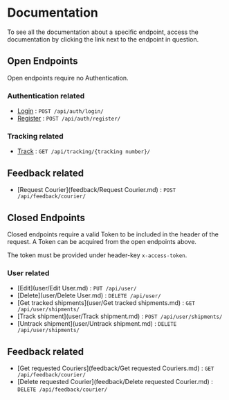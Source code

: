# Documentation

To see all the documentation about a specific endpoint, access the  documentation by clicking the link next to the endpoint in question.

## Open Endpoints

Open endpoints require no Authentication.

### Authentication related

* [Login](authentication/Login.md) : `POST /api/auth/login/`
* [Register](authentication/Register.md) : `POST /api/auth/register/`

### Tracking related

* [Track](tracking/Track.md) : `GET /api/tracking/{tracking number}/`

## Feedback related

* [Request Courier](feedback/Request Courier.md) : `POST /api/feedback/courier/`

## Closed Endpoints

Closed endpoints require a valid Token to be included in the header  of the request. A Token can be acquired from the open endpoints above.

The token must be provided under header-key `x-access-token`.

### User related

* [Edit](user/Edit User.md) : `PUT /api/user/`
* [Delete](user/Delete User.md) : `DELETE /api/user/`
* [Get tracked shipments](user/Get tracked shipments.md) : `GET /api/user/shipments/`
* [Track shipment](user/Track shipment.md) : `POST /api/user/shipments/`
* [Untrack shipment](user/Untrack shipment.md) : `DELETE /api/user/shipments/`

## Feedback related

* [Get requested Couriers](feedback/Get requested Couriers.md) : `GET /api/feedback/courier/`
* [Delete requested Courier](feedback/Delete requested Courier.md) : `DELETE /api/feedback/courier/`
